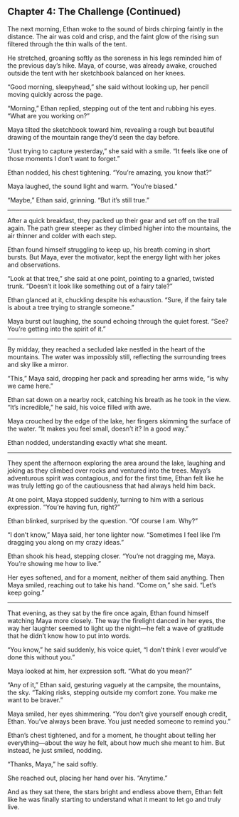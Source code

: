## Chapter 4: The Challenge (Continued)  

The next morning, Ethan woke to the sound of birds chirping faintly in the distance. The air was cold and crisp, and the faint glow of the rising sun filtered through the thin walls of the tent.  

He stretched, groaning softly as the soreness in his legs reminded him of the previous day’s hike. Maya, of course, was already awake, crouched outside the tent with her sketchbook balanced on her knees.  

“Good morning, sleepyhead,” she said without looking up, her pencil moving quickly across the page.  

“Morning,” Ethan replied, stepping out of the tent and rubbing his eyes. “What are you working on?”  

Maya tilted the sketchbook toward him, revealing a rough but beautiful drawing of the mountain range they’d seen the day before.  

“Just trying to capture yesterday,” she said with a smile. “It feels like one of those moments I don’t want to forget.”  

Ethan nodded, his chest tightening. “You’re amazing, you know that?”  

Maya laughed, the sound light and warm. “You’re biased.”  

“Maybe,” Ethan said, grinning. “But it’s still true.”  

---

After a quick breakfast, they packed up their gear and set off on the trail again. The path grew steeper as they climbed higher into the mountains, the air thinner and colder with each step.  

Ethan found himself struggling to keep up, his breath coming in short bursts. But Maya, ever the motivator, kept the energy light with her jokes and observations.  

“Look at that tree,” she said at one point, pointing to a gnarled, twisted trunk. “Doesn’t it look like something out of a fairy tale?”  

Ethan glanced at it, chuckling despite his exhaustion. “Sure, if the fairy tale is about a tree trying to strangle someone.”  

Maya burst out laughing, the sound echoing through the quiet forest. “See? You’re getting into the spirit of it.”  

---

By midday, they reached a secluded lake nestled in the heart of the mountains. The water was impossibly still, reflecting the surrounding trees and sky like a mirror.  

“This,” Maya said, dropping her pack and spreading her arms wide, “is why we came here.”  

Ethan sat down on a nearby rock, catching his breath as he took in the view. “It’s incredible,” he said, his voice filled with awe.  

Maya crouched by the edge of the lake, her fingers skimming the surface of the water. “It makes you feel small, doesn’t it? In a good way.”  

Ethan nodded, understanding exactly what she meant.  

---

They spent the afternoon exploring the area around the lake, laughing and joking as they climbed over rocks and ventured into the trees. Maya’s adventurous spirit was contagious, and for the first time, Ethan felt like he was truly letting go of the cautiousness that had always held him back.  

At one point, Maya stopped suddenly, turning to him with a serious expression. “You’re having fun, right?”  

Ethan blinked, surprised by the question. “Of course I am. Why?”  

“I don’t know,” Maya said, her tone lighter now. “Sometimes I feel like I’m dragging you along on my crazy ideas.”  

Ethan shook his head, stepping closer. “You’re not dragging me, Maya. You’re showing me how to live.”  

Her eyes softened, and for a moment, neither of them said anything. Then Maya smiled, reaching out to take his hand. “Come on,” she said. “Let’s keep going.”  

---

That evening, as they sat by the fire once again, Ethan found himself watching Maya more closely. The way the firelight danced in her eyes, the way her laughter seemed to light up the night—he felt a wave of gratitude that he didn’t know how to put into words.  

“You know,” he said suddenly, his voice quiet, “I don’t think I ever would’ve done this without you.”  

Maya looked at him, her expression soft. “What do you mean?”  

“Any of it,” Ethan said, gesturing vaguely at the campsite, the mountains, the sky. “Taking risks, stepping outside my comfort zone. You make me want to be braver.”  

Maya smiled, her eyes shimmering. “You don’t give yourself enough credit, Ethan. You’ve always been brave. You just needed someone to remind you.”  

Ethan’s chest tightened, and for a moment, he thought about telling her everything—about the way he felt, about how much she meant to him. But instead, he just smiled, nodding.  

“Thanks, Maya,” he said softly.  

She reached out, placing her hand over his. “Anytime.”  

And as they sat there, the stars bright and endless above them, Ethan felt like he was finally starting to understand what it meant to let go and truly live.  
